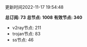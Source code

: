 更新时间2022-11-17 19:54:48

**总订阅: 73**
**总节点: 1008**
**有效节点: 340**
- v2ray节点: 211
- trojan节点: 83
- ss节点: 46
